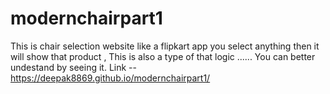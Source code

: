 # modernchairpart1
This is chair selection website like a flipkart app you select anything then it will show that product , This is also a type of that logic ...... You can better undestand by seeing it.
Link -- https://deepak8869.github.io/modernchairpart1/
